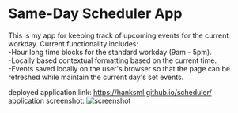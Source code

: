 # Same-Day Scheduler App  
This is my app for keeping track of upcoming events for the current workday. Current functionality includes:  
-Hour long time blocks for the standard workday (9am - 5pm).  
-Locally based contextual formatting based on the current time.  
-Events saved locally on the user's browser so that the page can be refreshed while maintain the current day's set events.  

deployed application link: https://hanksml.github.io/scheduler/     
application screenshot: ![screenshot](/assets/application_screenshot) 
